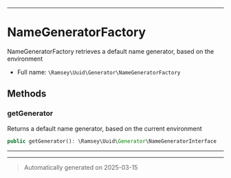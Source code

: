 ***

# NameGeneratorFactory

NameGeneratorFactory retrieves a default name generator, based on the
environment



* Full name: `\Ramsey\Uuid\Generator\NameGeneratorFactory`




## Methods


### getGenerator

Returns a default name generator, based on the current environment

```php
public getGenerator(): \Ramsey\Uuid\Generator\NameGeneratorInterface
```












***


***
> Automatically generated on 2025-03-15
